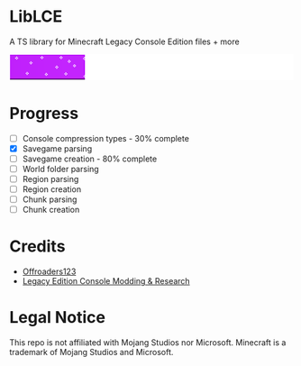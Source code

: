 # LibLCE
A TS library for Minecraft Legacy Console Edition files + more 

![Progress](/assets/cur_progress.png)

# Progress
- [ ] Console compression types - 30% complete
- [x] Savegame parsing
- [ ] Savegame creation - 80% complete
- [ ] World folder parsing
- [ ] Region parsing
- [ ] Region creation
- [ ] Chunk parsing
- [ ] Chunk creation
  
# Credits
- [Offroaders123](https://github.com/offroaders123)
- [Legacy Edition Console Modding & Research](https://discord.gg/WGJDybEWJF)

# Legal Notice
This repo is not affiliated with Mojang Studios nor Microsoft. Minecraft is a trademark of Mojang Studios and Microsoft.
